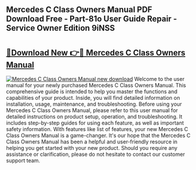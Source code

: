 ## Mercedes C Class Owners Manual PDF Download Free - Part-81o User Guide Repair - Service Owner Edition 9iNSS

# <h2><a href="http://bc28097.oget.top/?id=Mercedes+C+Class+Owners+Manual">🔗Download New 👉🔴 Mercedes C Class Owners Manual</a></h2>

[![Mercedes C Class Owners Manual new download](https://i.imgur.com/5g1atiW.png)](http://bc28097.oget.top/?id=Mercedes+C+Class+Owners+Manual)
Welcome to the user manual for your newly purchased Mercedes C Class Owners Manual. This comprehensive guide is intended to help you master the functions and capabilities of your product. Inside, you will find detailed information on installation, usage, maintenance, and troubleshooting. Before using your Mercedes C Class Owners Manual, please refer to this user manual for detailed instructions on product setup, operation, and troubleshooting. It includes step-by-step guides for using each feature, as well as important safety information. With features like list of features, your new Mercedes C Class Owners Manual is a game-changer. It's our hope that the Mercedes C Class Owners Manual has been a helpful and user-friendly resource in helping you get started with your new product. Should you require any assistance or clarification, please do not hesitate to contact our customer support team.
